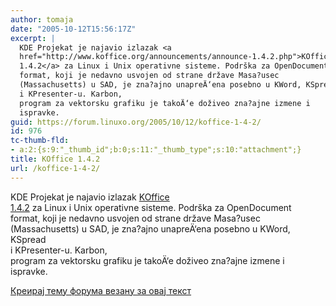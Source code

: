 ```yaml
---
author: tomaja
date: "2005-10-12T15:56:17Z"
excerpt: |
  KDE Projekat je najavio izlazak <a
  href="http://www.koffice.org/announcements/announce-1.4.2.php">KOffice
  1.4.2</a> za Linux i Unix operativne sisteme. Podrška za OpenDocument
  format, koji je nedavno usvojen od strane države Masa?usec
  (Massachusetts) u SAD, je zna?ajno unapreÄ‘ena posebno u KWord, KSpread
  i KPresenter-u. Karbon,
  program za vektorsku grafiku je takoÄ‘e doživeo zna?ajne izmene i
  ispravke.
guid: https://forum.linuxo.org/2005/10/12/koffice-1-4-2/
id: 976
tc-thumb-fld:
- a:2:{s:9:"_thumb_id";b:0;s:11:"_thumb_type";s:10:"attachment";}
title: KOffice 1.4.2
url: /koffice-1-4-2/
---
```

KDE Projekat je najavio izlazak [KOffice  
1.4.2](http://www.koffice.org/announcements/announce-1.4.2.php) za Linux i Unix operativne sisteme. Podrška za OpenDocument  
format, koji je nedavno usvojen od strane države Masa?usec  
(Massachusetts) u SAD, je zna?ajno unapreÄ‘ena posebno u KWord, KSpread  
i KPresenter-u. Karbon,  
program za vektorsku grafiku je takoÄ‘e doživeo zna?ajne izmene i  
ispravke.<!--break-->

[Креирај тему форума везану за овај текст](https://linuxo.org/nova-tema-na-forumu/?se_pid=976)